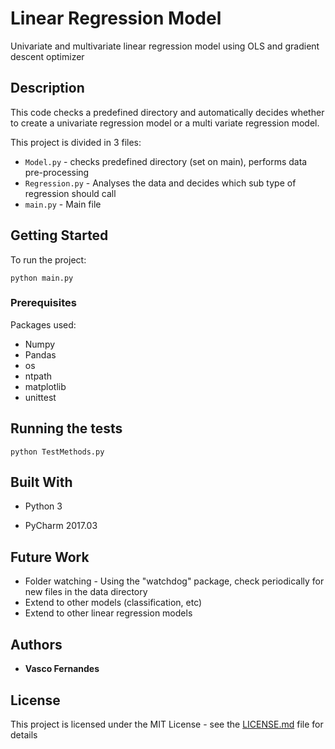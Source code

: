 # Linear Regression Model

Univariate and multivariate linear regression model using OLS and gradient descent optimizer

## Description

This code checks a predefined directory and automatically decides whether to create a univariate regression model or a multi variate regression model.

This project is divided in 3 files:

* ``` Model.py ``` - checks predefined directory (set on main), performs data pre-processing
* ``` Regression.py ``` - Analyses the data and decides which sub type of regression should call
* ``` main.py ``` - Main file


## Getting Started

To run the project:

```
python main.py
```

### Prerequisites

Packages used:

* Numpy
* Pandas
* os
* ntpath
* matplotlib
* unittest

## Running the tests

```
python TestMethods.py
```

## Built With

* Python 3

* PyCharm 2017.03

## Future Work

* Folder watching - Using the "watchdog" package, check periodically for new files in the data directory
* Extend to other models (classification, etc)
* Extend to other linear regression models

## Authors

* **Vasco Fernandes**

## License

This project is licensed under the MIT License - see the [LICENSE.md](LICENSE.md) file for details

